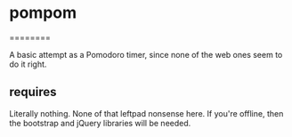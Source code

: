 # pompom
========

A basic attempt as a Pomodoro timer, since none of the web ones seem to do it right.

## requires

Literally nothing. None of that leftpad nonsense here.
If you're offline, then the bootstrap and jQuery libraries will be needed.

